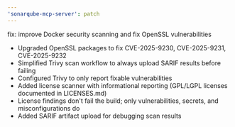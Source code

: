 ```yaml
---
'sonarqube-mcp-server': patch
---
```


fix: improve Docker security scanning and fix OpenSSL vulnerabilities

- Upgraded OpenSSL packages to fix CVE-2025-9230, CVE-2025-9231, CVE-2025-9232
- Simplified Trivy scan workflow to always upload SARIF results before failing
- Configured Trivy to only report fixable vulnerabilities
- Added license scanner with informational reporting (GPL/LGPL licenses documented in LICENSES.md)
- License findings don't fail the build; only vulnerabilities, secrets, and misconfigurations do
- Added SARIF artifact upload for debugging scan results
